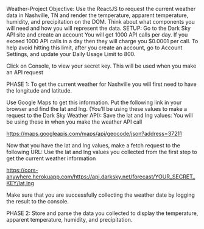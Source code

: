 Weather-Project
Objective:
Use the ReactJS to request the current weather data in Nashville, TN and render the temperature, apparent temperature, humidity, and precipitation on the DOM.
Think about what components you will need and how you will represent the data.
SETUP:
Go to the Dark Sky API site and create an account You will get 1000 API calls per day. If you exceed 1000 API calls in a day then they will charge you $0.0001 per call. To help avoid hitting this limit, after you create an account, go to Account Settings, and update your Daily Usage Limit to 800.

Click on Console, to view your secret key. This will be used when you make an API request

PHASE 1:
To get the current weather for Nashville you will first need to have the longitude and latitude.

Use Google Maps to get this information. Put the following link in your browser and find the lat and lng. (You’ll be using these values to make a request to the Dark Sky Weather API): Save the lat and lng values: You will be using these in when you make the weather API call

https://maps.googleapis.com/maps/api/geocode/json?address=37211

Now that you have the lat and lng values, make a fetch request to the following URL: Use the lat and lng values you collected from the first step to get the current weather information

https://cors-anywhere.herokuapp.com/https://api.darksky.net/forecast/YOUR_SECRET_KEY/lat,lng

Make sure that you are successfully collecting the weather date by logging the result to the console.

PHASE 2:
Store and parse the data you collected to display the temperature, apparent temperature, humidity, and precipitation.